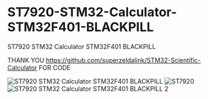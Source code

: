 # ST7920-STM32-Calculator-STM32F401-BLACKPILL
ST7920 STM32 Calculator STM32F401 BLACKPILL

THANK YOU https://github.com/superzeldalink/STM32-Scientific-Calculator FOR CODE

![ST7920 STM32 Calculator STM32F401 BLACKPILL](https://user-images.githubusercontent.com/31142397/230508388-d9e7389f-d243-4fa2-bb84-e3fbd110666f.jpg)
![ST7920](https://user-images.githubusercontent.com/31142397/230508397-4a18c9ed-1dad-4ee9-94ce-543a3c9cb582.jpg)
![ST7920 STM32 Calculator STM32F401 BLACKPILL 2](https://user-images.githubusercontent.com/31142397/230508403-e32cf186-3231-426d-a687-cd347194f385.jpg)
